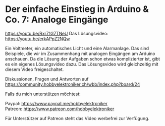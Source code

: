 # Der einfache Einstieg in Arduino & Co. 7: Analoge Eingänge
 
https://youtu.be/Rxr71G7TNeU
Das Lösungsvideo: https://youtu.be/erkAPpZ2NQw

Ein Voltmeter, ein automatisches Licht und eine Alarmanlage. Das sind Beispiele, die wir im Zusammenhang mit analogen Eingängen am Arduino anschauen. Da die Lösung der Aufgaben schon etwas komplizierter ist, gibt es ein eigenes Lösungsvideo dazu. Das Lösungsvideo wird gleichzeitig mit diesem Video freigeschaltet.


Diskussionen, Fragen und Antworten auf 
https://community.hobbyelektroniker.ch/wbb/index.php?board/24

Falls du mich unterstützen möchtest:

Paypal: https://www.paypal.me/hobbyelektroniker<br>
Patreon: https://www.patreon.com/hobbyelektroniker

Für Unterstützer auf Patreon steht das Video werbefrei zur Verfügung.



